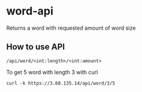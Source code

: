 # word-api
Returns a word with requested amount of word size


## How to use API
```
/api/word/<int:length>/<int:amount>
```

To get 5 word with length 3 with curl
```
curl -k https://3.68.135.14/api/word/3/5
```
